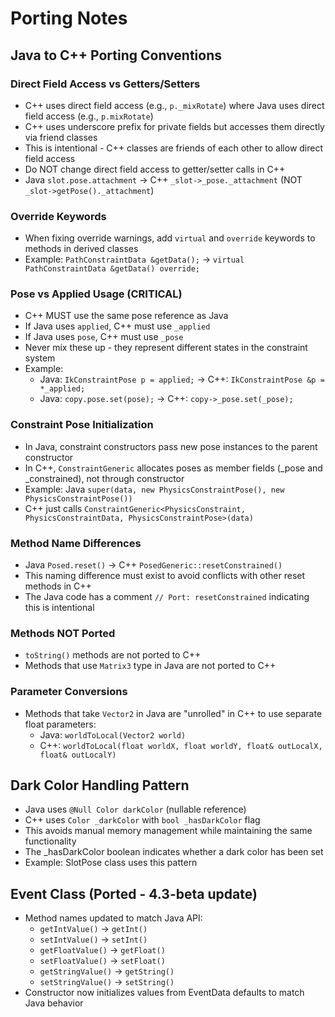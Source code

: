 # Porting Notes

## Java to C++ Porting Conventions

### Direct Field Access vs Getters/Setters
- C++ uses direct field access (e.g., `p._mixRotate`) where Java uses direct field access (e.g., `p.mixRotate`)
- C++ uses underscore prefix for private fields but accesses them directly via friend classes
- This is intentional - C++ classes are friends of each other to allow direct field access
- Do NOT change direct field access to getter/setter calls in C++
- Java `slot.pose.attachment` → C++ `_slot->_pose._attachment` (NOT `_slot->getPose()._attachment`)

### Override Keywords
- When fixing override warnings, add `virtual` and `override` keywords to methods in derived classes
- Example: `PathConstraintData &getData();` → `virtual PathConstraintData &getData() override;`

### Pose vs Applied Usage (CRITICAL)
- C++ MUST use the same pose reference as Java
- If Java uses `applied`, C++ must use `_applied`
- If Java uses `pose`, C++ must use `_pose`
- Never mix these up - they represent different states in the constraint system
- Example:
  - Java: `IkConstraintPose p = applied;` → C++: `IkConstraintPose &p = *_applied;`
  - Java: `copy.pose.set(pose);` → C++: `copy->_pose.set(_pose);`

### Constraint Pose Initialization
- In Java, constraint constructors pass new pose instances to the parent constructor
- In C++, `ConstraintGeneric` allocates poses as member fields (_pose and _constrained), not through constructor
- Example: Java `super(data, new PhysicsConstraintPose(), new PhysicsConstraintPose())`
- C++ just calls `ConstraintGeneric<PhysicsConstraint, PhysicsConstraintData, PhysicsConstraintPose>(data)`

### Method Name Differences
- Java `Posed.reset()` → C++ `PosedGeneric::resetConstrained()`
- This naming difference must exist to avoid conflicts with other reset methods in C++
- The Java code has a comment `// Port: resetConstrained` indicating this is intentional

### Methods NOT Ported
- `toString()` methods are not ported to C++
- Methods that use `Matrix3` type in Java are not ported to C++

### Parameter Conversions
- Methods that take `Vector2` in Java are "unrolled" in C++ to use separate float parameters:
  - Java: `worldToLocal(Vector2 world)`
  - C++: `worldToLocal(float worldX, float worldY, float& outLocalX, float& outLocalY)`

## Dark Color Handling Pattern
- Java uses `@Null Color darkColor` (nullable reference)
- C++ uses `Color _darkColor` with `bool _hasDarkColor` flag
- This avoids manual memory management while maintaining the same functionality
- The _hasDarkColor boolean indicates whether a dark color has been set
- Example: SlotPose class uses this pattern

## Event Class (Ported - 4.3-beta update)
- Method names updated to match Java API:
  - `getIntValue()` → `getInt()`
  - `setIntValue()` → `setInt()`
  - `getFloatValue()` → `getFloat()`
  - `setFloatValue()` → `setFloat()`
  - `getStringValue()` → `getString()`
  - `setStringValue()` → `setString()`
- Constructor now initializes values from EventData defaults to match Java behavior
